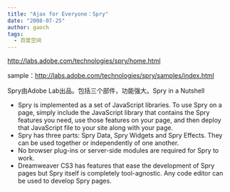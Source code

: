 ```yaml
---
title: "Ajax for Everyone：Spry"
date: "2008-07-25"
author: gaoch
tags:
  - 百度空间
---
```


<http://labs.adobe.com/technologies/spry/home.html>

sample：<http://labs.adobe.com/technologies/spry/samples/index.html>

Spry由Adobe Lab出品。包括三个部件，功能强大。Spry in a Nutshell

-   Spry is implemented as a set of JavaScript libraries. To use Spry on
    a page, simply include the JavaScript library that contains the Spry
    features you need, use those features on your page, and then deploy
    that JavaScript file to your site along with your page.
-   Spry has three parts: Spry Data, Spry Widgets and Spry Effects. They
    can be used together or independently of one another.
-   No browser plug-ins or server-side modules are required for Spry to
    work.
-   Dreamweaver CS3 has features that ease the development of Spry pages
    but Spry itself is completely tool-agnostic. Any code editor can be
    used to develop Spry pages.
